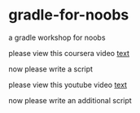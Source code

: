 # gradle-for-noobs
a gradle workshop for noobs

please view this coursera video [text](http://coursera.com/abv)

now please write a script

please view this youtube video [text](http://youtube.com/abv)

now please write an additional script
